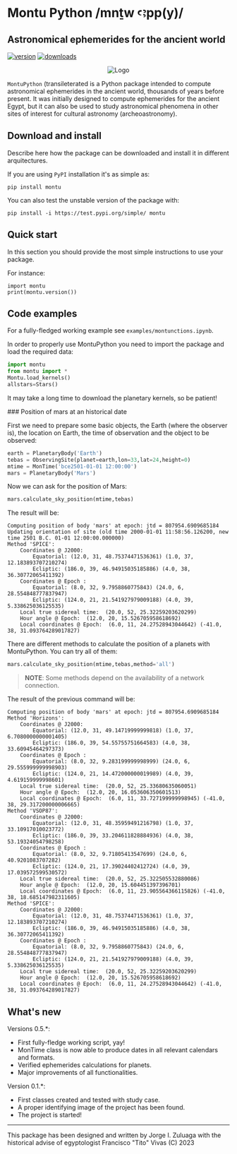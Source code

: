 # Montu Python /mnṯw ꜥꜣpp(y)/
## Astronomical ephemerides for the ancient world

<!-- This are visual tags that you may add to your package at the beginning with useful information on your package --> 
[![version](https://img.shields.io/pypi/v/montu?color=blue)](https://pypi.org/project/montu/)
[![downloads](https://img.shields.io/pypi/dw/montu)](https://pypi.org/project/montu/)

<p align="center"><img src="https://github.com/seap-udea/MontuPython/blob/main/montu/data/montu-python-logo-complete.png?raw=true" alt="Logo""/></p>
<!-- Fuente: https://symbolikon.com/downloads/montu-egyptian-god/-->

`MontuPython` (transileterated is a Python package intended to compute astronomical ephemerides in the ancient world, thousands of years before present.
It was initially designed to compute ephemerides for the ancient Egypt, but it can also be used to study astronomical 
phenomena in other sites of interest for cultural astronomy (archeoastronomy).

## Download and install

Describe here how the package can be downloaded and install it in
different arquitectures.

If you are using `PyPI` installation it's as simple as:

```
pip install montu
```

You can also test the unstable version of the package with:

```
pip install -i https://test.pypi.org/simple/ montu
```

## Quick start

In this section you should provide the most simple instructions to use
your package.

For instance:

```
import montu
print(montu.version())
```

## Code examples

For a fully-fledged working example see `examples/montunctions.ipynb`.

In order to properly use MontuPython you need to import the package and load the required
data:

```python
import montu
from montu import *
Montu.load_kernels()
allstars=Stars()
```

It may take a long time to download the planetary kernels, so be patient! 

### Position of mars at an historical date

First we need to prepare some basic objects, the Earth (where the observer is), the location on Earth, the time of 
observation and the object to be observed:

```python
earth = PlanetaryBody('Earth')
tebas = ObservingSite(planet=earth,lon=33,lat=24,height=0)
mtime = MonTime('bce2501-01-01 12:00:00')
mars = PlanetaryBody('Mars')
```

Now we can ask for the position of Mars:

```python
mars.calculate_sky_position(mtime,tebas)
```

The result will be:
```
Computing position of body 'mars' at epoch: jtd = 807954.6909685184 
Updating orientation of site (old time 2000-01-01 11:58:56.126200, new time 2501 B.C. 01-01 12:00:00.000000)
Method 'SPICE':
	Coordinates @ J2000: 
		Equatorial: (12.0, 31, 48.75374471536361) (1.0, 37, 12.183893707210274)
		Ecliptic: (186.0, 39, 46.94915035185886) (4.0, 38, 36.30772065411392)
	Coordinates @ Epoch : 
		Equatorial: (8.0, 32, 9.7958860775843) (24.0, 6, 28.554848777837947)
		Ecliptic: (124.0, 21, 21.541927979009188) (4.0, 39, 5.338625036125535)
	Local true sidereal time:  (20.0, 52, 25.32259203620299)
	Hour angle @ Epoch:  (12.0, 20, 15.526705958618692)
	Local coordinates @ Epoch:  (6.0, 11, 24.27528943044642) (-41.0, 38, 31.093764289017827)
```

There are different methods to calculate the position of a planets with MontuPython. You can try all of them:

```python
mars.calculate_sky_position(mtime,tebas,method='all')
```

> **NOTE**: Some methods depend on the availability of a network connection.

The result of the previous command will be:
```
Computing position of body 'mars' at epoch: jtd = 807954.6909685184 
Method 'Horizons':
	Coordinates @ J2000: 
		Equatorial: (12.0, 31, 49.14719999999818) (1.0, 37, 6.7080000000001405)
		Ecliptic: (186.0, 39, 54.55755751664583) (4.0, 38, 33.60945464297373)
	Coordinates @ Epoch : 
		Equatorial: (8.0, 32, 9.283199999998999) (24.0, 6, 29.555999999998903)
		Ecliptic: (124.0, 21, 14.472000000019989) (4.0, 39, 4.619159999998601)
	Local true sidereal time:  (20.0, 52, 25.33680635060051)
	Hour angle @ Epoch:  (12.0, 20, 16.053606350601513)
	Local coordinates @ Epoch:  (6.0, 11, 33.727199999998945) (-41.0, 38, 29.317200000006665)
Method 'VSOP87':
	Coordinates @ J2000: 
		Equatorial: (12.0, 31, 48.35959491216798) (1.0, 37, 33.10917010023772)
		Ecliptic: (186.0, 39, 33.204611828884936) (4.0, 38, 53.19324054798258)
	Coordinates @ Epoch : 
		Equatorial: (8.0, 32, 9.71805413547699) (24.0, 6, 40.9201083707282)
		Ecliptic: (124.0, 21, 17.39024402412724) (4.0, 39, 17.039572599530572)
	Local true sidereal time:  (20.0, 52, 25.322505532880086)
	Hour angle @ Epoch:  (12.0, 20, 15.604451397396701)
	Local coordinates @ Epoch:  (6.0, 11, 23.905564366115826) (-41.0, 38, 18.685147982311605)
Method 'SPICE':
	Coordinates @ J2000: 
		Equatorial: (12.0, 31, 48.75374471536361) (1.0, 37, 12.183893707210274)
		Ecliptic: (186.0, 39, 46.94915035185886) (4.0, 38, 36.30772065411392)
	Coordinates @ Epoch : 
		Equatorial: (8.0, 32, 9.7958860775843) (24.0, 6, 28.554848777837947)
		Ecliptic: (124.0, 21, 21.541927979009188) (4.0, 39, 5.338625036125535)
	Local true sidereal time:  (20.0, 52, 25.32259203620299)
	Hour angle @ Epoch:  (12.0, 20, 15.526705958618692)
	Local coordinates @ Epoch:  (6.0, 11, 24.27528943044642) (-41.0, 38, 31.093764289017827)
```

## What's new

Versions 0.5.*:
- First fully-fledge working script, yay!
- MonTime class is now able to produce dates in all relevant calendars and formats.
- Verified ephemerides calculations for planets.
- Major improvements of all functionalities.

Version 0.1.*:

- First classes created and tested with study case.
- A proper identifying image of the project has been found.
- The project is started!

------------

This package has been designed and written by Jorge I. Zuluaga with the historical advise of egyptologist Francisco "Tito" Vivas (C) 2023